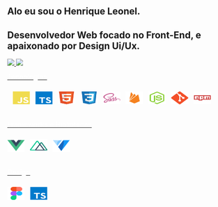 ## Alo eu sou o Henrique Leonel.


## Desenvolvedor Web focado no Front-End, e apaixonado por Design Ui/Ux.

<div align="left" style="display: inline-flex; gap: 12px;">
  <a href="https://github.com/henriquemleonel">
  <img height="180em" src="https://github-readme-stats.vercel.app/api?username=henriquemleonel&show_icons=true&theme=dark&include_all_commits=true&count_private=true&border_radius=24">
    <img height="180em" src="https://github-readme-stats.vercel.app/api/top-langs/?username=henriquemleonel&layout=compact&langs_count=7&theme=dark&border_radius=24">
</div>

<div style="margin: 12px 0;">
    <span style="font-size: 16px; color: white;">Tecnologias</span>
    <br>
    <div style="display: inline-flex; gap: 12px; margin: 24px 0;">
        <br>
        <img align="center" alt="Rick-Js" height="30" width="40" src="https://raw.githubusercontent.com/devicons/devicon/master/icons/javascript/javascript-plain.svg">
        <img align="center" alt="Rick-Ts" height="30" width="40" src="https://raw.githubusercontent.com/devicons/devicon/master/icons/typescript/typescript-plain.svg">
        <img align="center" alt="Rick-HTML" height="30" width="40" src="https://raw.githubusercontent.com/devicons/devicon/master/icons/html5/html5-original.svg">
        <img align="center" alt="Rick-CSS" height="30" width="40" src="https://raw.githubusercontent.com/devicons/devicon/master/icons/css3/css3-original.svg">
        <img align="center" alt="Rick-sass" height="30" width="40" src="https://raw.githubusercontent.com/devicons/devicon/master/icons/sass/sass-original.svg">
        <img align="center" alt="Rick-Firebase" height="30" width="40" src="https://raw.githubusercontent.com/devicons/devicon/master/icons/firebase/firebase-plain.svg">
        <img align="center" alt="Rick-Node" height="30" width="40" src="https://raw.githubusercontent.com/devicons/devicon/master/icons/nodejs/nodejs-original.svg">
        <img align="center" alt="Rick-git" height="30" width="40" src="https://raw.githubusercontent.com/devicons/devicon/master/icons/git/git-original.svg">
        <img align="center" alt="Rick-npm" height="30" width="40" src="https://raw.githubusercontent.com/devicons/devicon/master/icons/npm/npm-original-wordmark.svg">
    </div>
</div>

<!-- <div style="display: block; visibility: 0; gap: 12px; margin: 0 0 24px 0;">
    <img align="center" alt="Rick-gulp" height="30" width="40" src="https://raw.githubusercontent.com/devicons/devicon/master/icons/gulp/gulp-plain.svg">
    <img align="center" alt="Rick-jest" height="30" width="40" src="https://raw.githubusercontent.com/devicons/devicon/master/icons/jest/jest-plain.svg">
    <img align="center" alt="Rick-processing" height="30" width="40" src="https://raw.githubusercontent.com/devicons/devicon/master/icons/processing/processing-original.svg">
    <img align="center" alt="Rick-react" height="30" width="40" src="https://raw.githubusercontent.com/devicons/devicon/master/icons/react/react-original.svg">
</div> -->

<div style="margin: 12px 0;">
    <span style="font-size: 16px; color: white; text-decorarion: none;">Frameworks e Bibliotecas</span>
    <br>
    <div style="display: inline-flex; gap: 12px; margin: 24px 0;">
        <img align="center" alt="Rick-Vue" height="30" width="40" src="https://raw.githubusercontent.com/devicons/devicon/master/icons/vuejs/vuejs-original.svg">
        <img align="center" alt="Rick-nuxt" height="30" width="40" src="https://raw.githubusercontent.com/devicons/devicon/master/icons/nuxtjs/nuxtjs-original.svg">
        <img align="center" alt="Rick-vuetify" height="30" width="40" src="https://raw.githubusercontent.com/devicons/devicon/master/icons/vuetify/vuetify-original.svg">
    </div>
</div>


<div style="margin: 12px 0;">
    <span style="font-size: 16px; color: white; text-decorarion: none;">Design</span>
    <br>
    <div style="display: inline-flex; gap: 12px; margin: 24px 0;">
        <img align="center" alt="Rick-Figma" height="30" width="40" src="https://raw.githubusercontent.com/devicons/devicon/master/icons/figma/figma-original.svg">
        <img align="center" alt="Rick-Ts" height="30" width="40" src="https://raw.githubusercontent.com/devicons/devicon/master/icons/typescript/typescript-plain.svg">
    </div>
</div>
